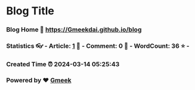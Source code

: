 # Blog Title
### Blog Home :link: https://Gmeekdai.github.io/blog
### Statistics :eyeglasses: - Article: [1](https://Gmeekdai.github.io/blog/tag.html) :page_facing_up: - Comment: 0 :speech_balloon: - WordCount: 36 :star: -
### Created Time :alarm_clock: 2024-03-14 05:25:43
### Powered by :heart: [Gmeek](https://github.com/Meekdai/Gmeek)
